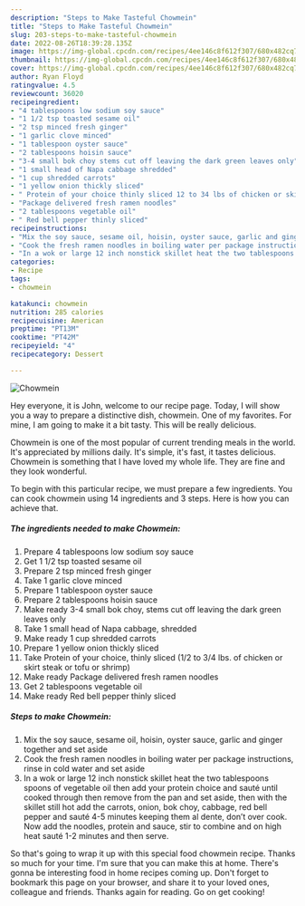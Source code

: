 ```yaml
---
description: "Steps to Make Tasteful Chowmein"
title: "Steps to Make Tasteful Chowmein"
slug: 203-steps-to-make-tasteful-chowmein
date: 2022-08-26T18:39:28.135Z
image: https://img-global.cpcdn.com/recipes/4ee146c8f612f307/680x482cq70/chowmein-recipe-main-photo.jpg
thumbnail: https://img-global.cpcdn.com/recipes/4ee146c8f612f307/680x482cq70/chowmein-recipe-main-photo.jpg
cover: https://img-global.cpcdn.com/recipes/4ee146c8f612f307/680x482cq70/chowmein-recipe-main-photo.jpg
author: Ryan Floyd
ratingvalue: 4.5
reviewcount: 36020
recipeingredient:
- "4 tablespoons low sodium soy sauce"
- "1 1/2 tsp toasted sesame oil"
- "2 tsp minced fresh ginger"
- "1 garlic clove minced"
- "1 tablespoon oyster sauce"
- "2 tablespoons hoisin sauce"
- "3-4 small bok choy stems cut off leaving the dark green leaves only"
- "1 small head of Napa cabbage shredded"
- "1 cup shredded carrots"
- "1 yellow onion thickly sliced"
- " Protein of your choice thinly sliced 12 to 34 lbs of chicken or skirt steak or tofu or shrimp"
- "Package delivered fresh ramen noodles"
- "2 tablespoons vegetable oil"
- " Red bell pepper thinly sliced"
recipeinstructions:
- "Mix the soy sauce, sesame oil, hoisin, oyster sauce, garlic and ginger together and set aside"
- "Cook the fresh ramen noodles in boiling water per package instructions, rinse in cold water and set aside"
- "In a wok or large 12 inch nonstick skillet heat the two tablespoons spoons of vegetable oil then add your protein choice and sauté until cooked through then remove from the pan and set aside, then with the skillet still hot add the carrots, onion, bok choy, cabbage, red bell pepper and sauté 4-5 minutes keeping them al dente, don’t over cook. Now add the noodles, protein and sauce, stir to combine and on high heat sauté 1-2 minutes and then serve."
categories:
- Recipe
tags:
- chowmein

katakunci: chowmein 
nutrition: 285 calories
recipecuisine: American
preptime: "PT13M"
cooktime: "PT42M"
recipeyield: "4"
recipecategory: Dessert

---
```



![Chowmein](https://img-global.cpcdn.com/recipes/4ee146c8f612f307/680x482cq70/chowmein-recipe-main-photo.jpg)

Hey everyone, it is John, welcome to our recipe page. Today, I will show you a way to prepare a distinctive dish, chowmein. One of my favorites. For mine, I am going to make it a bit tasty. This will be really delicious.



Chowmein is one of the most popular of current trending meals in the world. It's appreciated by millions daily. It's simple, it's fast, it tastes delicious. Chowmein is something that I have loved my whole life. They are fine and they look wonderful.


To begin with this particular recipe, we must prepare a few ingredients. You can cook chowmein using 14 ingredients and 3 steps. Here is how you can achieve that.

<!--inarticleads1-->

##### The ingredients needed to make Chowmein:

1. Prepare 4 tablespoons low sodium soy sauce
1. Get 1 1/2 tsp toasted sesame oil
1. Prepare 2 tsp minced fresh ginger
1. Take 1 garlic clove minced
1. Prepare 1 tablespoon oyster sauce
1. Prepare 2 tablespoons hoisin sauce
1. Make ready 3-4 small bok choy, stems cut off leaving the dark green leaves only
1. Take 1 small head of Napa cabbage, shredded
1. Make ready 1 cup shredded carrots
1. Prepare 1 yellow onion thickly sliced
1. Take  Protein of your choice, thinly sliced (1/2 to 3/4 lbs. of chicken or skirt steak or tofu or shrimp)
1. Make ready Package delivered fresh ramen noodles
1. Get 2 tablespoons vegetable oil
1. Make ready  Red bell pepper thinly sliced




<!--inarticleads2-->

##### Steps to make Chowmein:

1. Mix the soy sauce, sesame oil, hoisin, oyster sauce, garlic and ginger together and set aside
1. Cook the fresh ramen noodles in boiling water per package instructions, rinse in cold water and set aside
1. In a wok or large 12 inch nonstick skillet heat the two tablespoons spoons of vegetable oil then add your protein choice and sauté until cooked through then remove from the pan and set aside, then with the skillet still hot add the carrots, onion, bok choy, cabbage, red bell pepper and sauté 4-5 minutes keeping them al dente, don’t over cook. Now add the noodles, protein and sauce, stir to combine and on high heat sauté 1-2 minutes and then serve.




So that's going to wrap it up with this special food chowmein recipe. Thanks so much for your time. I'm sure that you can make this at home. There's gonna be interesting food in home recipes coming up. Don't forget to bookmark this page on your browser, and share it to your loved ones, colleague and friends. Thanks again for reading. Go on get cooking!
